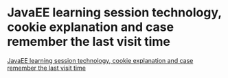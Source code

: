 # JavaEE learning session technology, cookie explanation and case remember the last visit time
[JavaEE learning session technology, cookie explanation and case remember the last visit time](https://aiwithcloud.com/2022/09/19/javaee_learning_session_technology_cookie_explanation_and_case_remember_the_last_visit_time/)